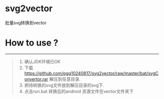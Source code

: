 # svg2vector
批量svg转换到vector

# How to use ?

-------
 > 1. 确认JDK环境已OK
 > 2. 下载 https://github.com/pgq10240817/svg2vector/raw/master/bat/svgConvertor.rar 解压到任意目录.
 > 3. 把待转换的svg文件放到解压目录的svg下.
 > 4. 点击run.bat 转换后的android 资源文件在vector文件夹下
